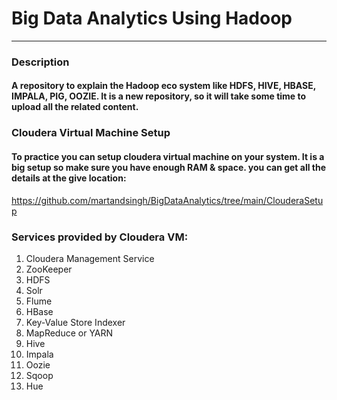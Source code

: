 # Big Data Analytics Using Hadoop 
----------------------------------

### Description
#### A repository to explain the Hadoop eco system like HDFS, HIVE, HBASE, IMPALA, PIG, OOZIE. It is a new repository, so it will take some time to upload all the related content. 

### Cloudera Virtual Machine Setup
#### To practice you can setup cloudera virtual machine on your system. It is a big setup so make sure you have enough RAM & space. you can get all the details at the give location:
https://github.com/martandsingh/BigDataAnalytics/tree/main/ClouderaSetup

### Services provided by Cloudera VM:
1.  Cloudera Management Service
2.	ZooKeeper
3.	HDFS
4.	Solr
5.	Flume
6.	HBase
7.	Key-Value Store Indexer
8.	MapReduce or YARN
9.	Hive
10.	Impala
11.	Oozie
12.	Sqoop
13.	Hue 



